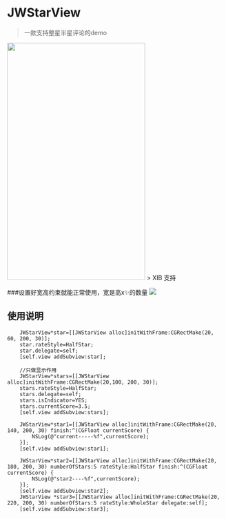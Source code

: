 # JWStarView
> 一款支持整星半星评论的demo
<img src="https://github.com/JarvisHot/JWStarView/blob/master/JWStarView/%E5%B1%8F%E5%B9%95%E5%BF%AB%E7%85%A7%202017-06-22%2014.27.17.png" width="320" height="550">
> XIB 支持

###设置好宽高约束就能正常使用，宽是高x✨的数量
<img src="https://github.com/JarvisHot/JWStarView/blob/master/JWStarView/hehe.png">


## 使用说明

```
    JWStarView*star=[[JWStarView alloc]initWithFrame:CGRectMake(20, 60, 200, 30)];
    star.rateStyle=HalfStar;
    star.delegate=self;
    [self.view addSubview:star];
    
    //只做显示作用
    JWStarView*stars=[[JWStarView alloc]initWithFrame:CGRectMake(20,100, 200, 30)];
    stars.rateStyle=HalfStar;
    stars.delegate=self;
    stars.isIndicator=YES;
    stars.currentScore=3.5;
    [self.view addSubview:stars];

    JWStarView*star1=[[JWStarView alloc]initWithFrame:CGRectMake(20, 140, 200, 30) finish:^(CGFloat currentScore) {
        NSLog(@"current-----%f",currentScore);
    }];
    [self.view addSubview:star1];
    
    JWStarView*star2=[[JWStarView alloc]initWithFrame:CGRectMake(20, 180, 200, 30) numberOfStars:5 rateStyle:HalfStar finish:^(CGFloat currentScore) {
        NSLog(@"star2----%f",currentScore);
    }];
    [self.view addSubview:star2];
    JWStarView *star3=[[JWStarView alloc]initWithFrame:CGRectMake(20, 220, 200, 30) numberOfStars:5 rateStyle:WholeStar delegate:self];
    [self.view addSubview:star3];
